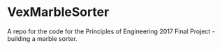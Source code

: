 # VexMarbleSorter
A repo for the code for the Principles of Engineering 2017 Final Project - building a marble sorter.
